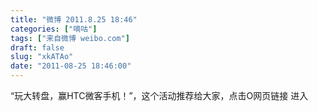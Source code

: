 ```yaml
---
title: "微博 2011.8.25 18:46"
categories: ["嘀咕"]
tags: ["来自微博 weibo.com"]
draft: false
slug: "xkATAo"
date: "2011-08-25 18:46:00"
---
```


<p>“玩大转盘，赢HTC微客手机！”，这个活动推荐给大家，点击O网页链接 进入 ​​​​</p>
